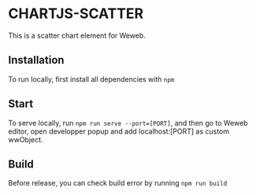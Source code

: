 # CHARTJS-SCATTER

This is a scatter chart element for Weweb.

## Installation

To run locally, first install all dependencies with `npm`

## Start

To serve locally, run `npm run serve --port=[PORT]`, and then go to Weweb editor, open developper popup and add localhost:[PORT] as custom wwObject.

## Build

Before release, you can check build error by running `npm run build`
